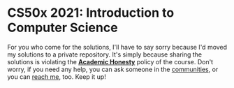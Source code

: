 # CS50x 2021: Introduction to Computer Science

For you who come for the solutions, I'll have to say sorry because I'd moved my solutions to a private repository. It's simply because sharing the solutions is violating the [**Academic Honesty**](https://docs.cs50.net/2016/fall/syllabus/cs50.html#academic-honesty) policy of the course. Don't worry, if you need any help, you can ask someone in the [communities](http://cs50.edx.org/communities), or you can [reach me](mailto:mufidu@outlook.com), too. Keep it up!
